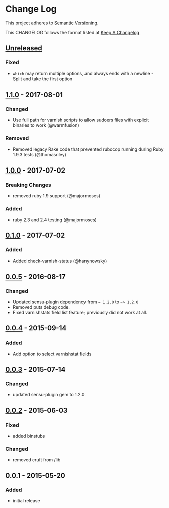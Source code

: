 # Change Log
This project adheres to [Semantic Versioning](http://semver.org/).

This CHANGELOG follows the format listed at [Keep A Changelog](http://keepachangelog.com/)

## [Unreleased]

### Fixed
 - `which` may return multiple options, and always ends with a newline - Split and take the first option

## [1.1.0] - 2017-08-01
### Changed
- Use full path for varnish scripts to allow sudoers files with explicit binaries to work (@warmfusion)

### Removed
- Removed legacy Rake code that prevented rubocop running during Ruby 1.9.3 tests (@thomasriley)

## [1.0.0] - 2017-07-02
### Breaking Changes
- removed ruby 1.9 support (@majormoses)

### Added
- ruby 2.3 and 2.4 testing (@majormoses)

## [0.1.0] - 2017-07-02
### Added
- Added check-varnish-status (@hanynowsky)

## [0.0.5] - 2016-08-17
### Changed
- Updated sensu-plugin dependency from `= 1.2.0` to `~> 1.2.0`
- Removed puts debug code.
- Fixed varnishstats field list feature; previously did not work at all.

## [0.0.4] - 2015-09-14
### Added
- Add option to select varnishstat fields

## [0.0.3] - 2015-07-14
### Changed
- updated sensu-plugin gem to 1.2.0

## [0.0.2] - 2015-06-03
### Fixed
- added binstubs

### Changed
- removed cruft from /lib

## 0.0.1 - 2015-05-20
### Added
- initial release

[Unreleased]: https://github.com/sensu-plugins/sensu-plugins-varnish/compare/1.1.0...HEAD
[1.1.0]: https://github.com/sensu-plugins/sensu-plugins-varnish/compare/1.0.0...1.1.0
[1.0.0]: https://github.com/sensu-plugins/sensu-plugins-varnish/compare/0.1.0...1.0.0
[0.1.0]: https://github.com/sensu-plugins/sensu-plugins-varnish/compare/0.0.5...0.1.0
[0.0.5]: https://github.com/sensu-plugins/sensu-plugins-varnish/compare/0.0.4...0.0.5
[0.0.4]: https://github.com/sensu-plugins/sensu-plugins-varnish/compare/0.0.3...0.0.4
[0.0.3]: https://github.com/sensu-plugins/sensu-plugins-varnish/compare/0.0.2...0.0.3
[0.0.2]: https://github.com/sensu-plugins/sensu-plugins-varnish/compare/0.0.1...0.0.2
